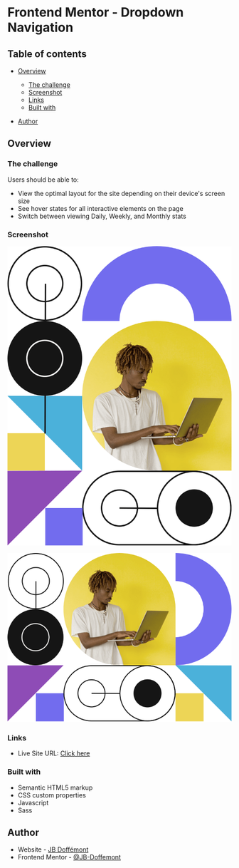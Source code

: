 # Frontend Mentor - Dropdown Navigation

## Table of contents

- [Overview](#overview)

  - [The challenge](#the-challenge)
  - [Screenshot](#screenshot)
  - [Links](#links)
  - [Built with](#built-with)

- [Author](#author)

## Overview

### The challenge

Users should be able to:

- View the optimal layout for the site depending on their device's screen size
- See hover states for all interactive elements on the page
- Switch between viewing Daily, Weekly, and Monthly stats

### Screenshot

![Desktop_design](./assets/images/image-hero-desktop.png)

![Mobile_design](./assets/images/image-hero-mobile.png)

### Links

- Live Site URL: [Click here](https://dropdown-navigation-brown.vercel.app/)

### Built with

- Semantic HTML5 markup
- CSS custom properties
- Javascript
- Sass

## Author

- Website - [JB Doffémont](https://github.com/JB-Doffemont)
- Frontend Mentor - [@JB-Doffemont](https://www.frontendmentor.io/profile/JB-Doffemont)
